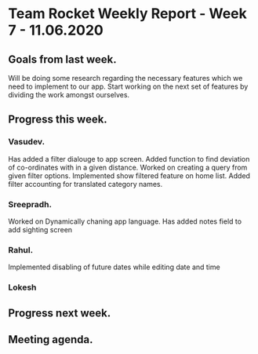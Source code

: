 # Team Rocket Weekly Report - Week 7 - 11.06.2020

## Goals from last week.

Will be doing some research regarding the necessary features which we need to implement to our app.
Start working on the next set of features by dividing the work amongst ourselves.

## Progress this week.

### Vasudev.

Has added a filter dialouge to app screen.
Added function to find deviation of co-ordinates with in a given distance.
Worked on creating a query from given filter options.
Implemented show filtered feature on home list.
Added filter accounting for translated category names.
### Sreepradh.

Worked on Dynamically chaning app language.
Has added notes field to add sighting screen
### Rahul.

Implemented disabling of future dates while editing date and time
### Lokesh

## Progress next week.

## Meeting agenda.